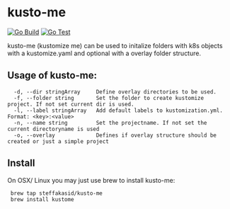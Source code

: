 # kusto-me 
[![Go Build](https://github.com/steffakasid/kusto-me/actions/workflows/go-build.yml/badge.svg)](https://github.com/steffakasid/kusto-me/actions/workflows/go-build.yml) [![Go Test](https://github.com/steffakasid/kusto-me/actions/workflows/go-test.yml/badge.svg)](https://github.com/steffakasid/kusto-me/actions/workflows/go-test.yml)


kusto-me (kustomize me) can be used to initalize folders with k8s objects with a kustomize.yaml and optional with a overlay folder structure.

## Usage of kusto-me:
```
  -d, --dir stringArray     Define overlay directories to be used.
  -f, --folder string       Set the folder to create kustomize project. If not set current dir is used.
  -l, --label stringArray   Add default labels to kustomization.yml. Format: <key>:<value>
  -n, --name string         Set the projectname. If not set the current directoryname is used
  -o, --overlay             Defines if overlay structure should be created or just a simple project
```

## Install

On OSX/ Linux you may just use brew to install kusto-me:
```
 brew tap steffakasid/kusto-me
 brew install kustome
```